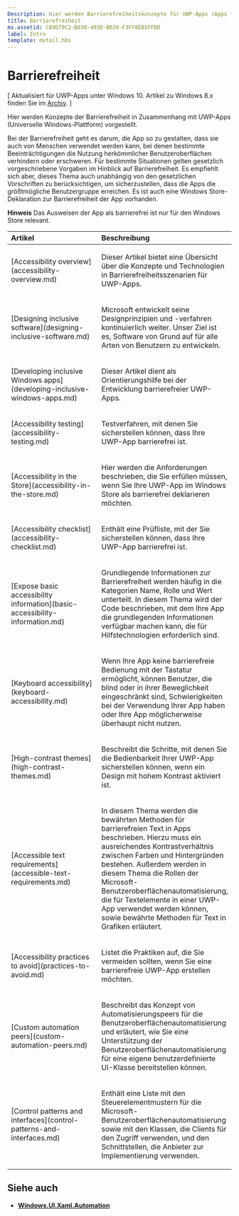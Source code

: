 ```yaml
---
Description: Hier werden Barrierefreiheitskonzepte für UWP-Apps (Apps für die universelle Windows-Plattform) vorgestellt.
title: Barrierefreiheit
ms.assetid: C89D79C2-B830-493D-B020-F3FF8EB5FFDD
label: Intro
template: detail.hbs
---
```


Barrierefreiheit
===============================================================  
\[ Aktualisiert für UWP-Apps unter Windows 10. Artikel zu Windows 8.x finden Sie im [Archiv](http://go.microsoft.com/fwlink/p/?linkid=619132). \]

Hier werden Konzepte der Barrierefreiheit in Zusammenhang mit UWP-Apps (Universelle Windows-Plattform) vorgestellt.

Bei der Barrierefreiheit geht es darum, die App so zu gestalten, dass sie auch von Menschen verwendet werden kann, bei denen bestimmte Beeinträchtigungen die Nutzung herkömmlicher Benutzeroberflächen verhindern oder erschweren. Für bestimmte Situationen gelten gesetzlich vorgeschriebene Vorgaben im Hinblick auf Barrierefreiheit. Es empfiehlt sich aber, dieses Thema auch unabhängig von den gesetzlichen Vorschriften zu berücksichtigen, um sicherzustellen, dass die Apps die größtmögliche Benutzergruppe erreichen. Es ist auch eine Windows Store-Deklaration zur Barrierefreiheit der App vorhanden.

**Hinweis**  Das Ausweisen der App als barrierefrei ist nur für den Windows Store relevant.

<table>
<colgroup>
<col width="50%" />
<col width="50%" />
</colgroup>
<thead>
<tr class="header">
<th align="left">Artikel</th>
<th align="left">Beschreibung</th>
</tr>
</thead>
<tbody>
<tr class="odd">
<td align="left">[Accessibility overview](accessibility-overview.md)</td>
<td align="left"><p>Dieser Artikel bietet eine Übersicht über die Konzepte und Technologien in Barrierefreiheitsszenarien für UWP-Apps.</p></td>
</tr>
<tr class="even">
<td align="left">[Designing inclusive software](designing-inclusive-software.md)</td>
<td align="left"><p>Microsoft entwickelt seine Designprinzipien und -verfahren kontinuierlich weiter. Unser Ziel ist es, Software von Grund auf für alle Arten von Benutzern zu entwickeln.</p></td>
</tr>
<tr class="odd">
<td align="left">[Developing inclusive Windows apps](developing-inclusive-windows-apps.md)</td>
<td align="left"><p>Dieser Artikel dient als Orientierungshilfe bei der Entwicklung barrierefreier UWP-Apps.</p></td>
</tr>
<tr class="even">
<td align="left">[Accessibility testing](accessibility-testing.md)</td>
<td align="left"><p>Testverfahren, mit denen Sie sicherstellen können, dass Ihre UWP-App barrierefrei ist.</p></td>
</tr>
<tr class="odd">
<td align="left">[Accessibility in the Store](accessibility-in-the-store.md)</td>
<td align="left"><p>Hier werden die Anforderungen beschrieben, die Sie erfüllen müssen, wenn Sie Ihre UWP-App im Windows Store als barrierefrei deklarieren möchten.</p></td>
</tr>
<tr class="even">
<td align="left">[Accessibility checklist](accessibility-checklist.md)</td>
<td align="left"><p>Enthält eine Prüfliste, mit der Sie sicherstellen können, dass Ihre UWP-App barrierefrei ist.</p></td>
</tr>
<tr class="odd">
<td align="left">[Expose basic accessibility information](basic-accessibility-information.md)</td>
<td align="left"><p>Grundlegende Informationen zur Barrierefreiheit werden häufig in die Kategorien Name, Rolle und Wert unterteilt. In diesem Thema wird der Code beschrieben, mit dem Ihre App die grundlegenden Informationen verfügbar machen kann, die für Hilfstechnologien erforderlich sind.</p></td>
</tr>
<tr class="even">
<td align="left">[Keyboard accessibility](keyboard-accessibility.md)</td>
<td align="left"><p>Wenn Ihre App keine barrierefreie Bedienung mit der Tastatur ermöglicht, können Benutzer, die blind oder in ihrer Beweglichkeit eingeschränkt sind, Schwierigkeiten bei der Verwendung Ihrer App haben oder Ihre App möglicherweise überhaupt nicht nutzen.</p></td>
</tr>
<tr class="odd">
<td align="left">[High-contrast themes](high-contrast-themes.md)</td>
<td align="left"><p>Beschreibt die Schritte, mit denen Sie die Bedienbarkeit Ihrer UWP-App sicherstellen können, wenn ein Design mit hohem Kontrast aktiviert ist.</p></td>
</tr>
<tr class="even">
<td align="left">[Accessible text requirements](accessible-text-requirements.md)</td>
<td align="left"><p>In diesem Thema werden die bewährten Methoden für barrierefreien Text in Apps beschrieben. Hierzu muss ein ausreichendes Kontrastverhältnis zwischen Farben und Hintergründen bestehen. Außerdem werden in diesem Thema die Rollen der Microsoft-Benutzeroberflächenautomatisierung, die für Textelemente in einer UWP-App verwendet werden können, sowie bewährte Methoden für Text in Grafiken erläutert.</p></td>
</tr>
<tr class="odd">
<td align="left">[Accessibility practices to avoid](practices-to-avoid.md)</td>
<td align="left"><p>Listet die Praktiken auf, die Sie vermeiden sollten, wenn Sie eine barrierefreie UWP-App erstellen möchten.</p></td>
</tr>
<tr class="even">
<td align="left">[Custom automation peers](custom-automation-peers.md)</td>
<td align="left"><p>Beschreibt das Konzept von Automatisierungspeers für die Benutzeroberflächenautomatisierung und erläutert, wie Sie eine Unterstützung der Benutzeroberflächenautomatisierung für eine eigene benutzerdefinierte UI-Klasse bereitstellen können.</p></td>
</tr>
<tr class="odd">
<td align="left">[Control patterns and interfaces](control-patterns-and-interfaces.md)</td>
<td align="left"><p>Enthält eine Liste mit den Steuerelementmustern für die Microsoft-Benutzeroberflächenautomatisierung sowie mit den Klassen, die Clients für den Zugriff verwenden, und den Schnittstellen, die Anbieter zur Implementierung verwenden.</p></td>
</tr>
</tbody>
</table>

## Siehe auch  
* [**Windows.UI.Xaml.Automation**](https://msdn.microsoft.com/library/windows/apps/BR209179)
 

 


<!--HONumber=Mar16_HO3-->


